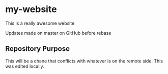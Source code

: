 # my-website

This is a really awesome website

Updates made on master on GitHub before rebase

## Repository Purpose

This will be a chane that conflicts
with whatever is on the remote side.
This was edited locally.